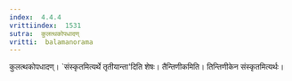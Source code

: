 ```yaml
---
index:  4.4.4
vrittiindex:  1531
sutra:  कुलत्थकोपधादण्
vritti:  balamanorama 
---
```


कुलत्थकोपधादण्। `संस्कृतमित्यर्थे तृतीयान्ता'दिति शेषः। तैन्तिणीकमिति। तिन्तिणीकेन संस्कृतमित्यर्थः। 

